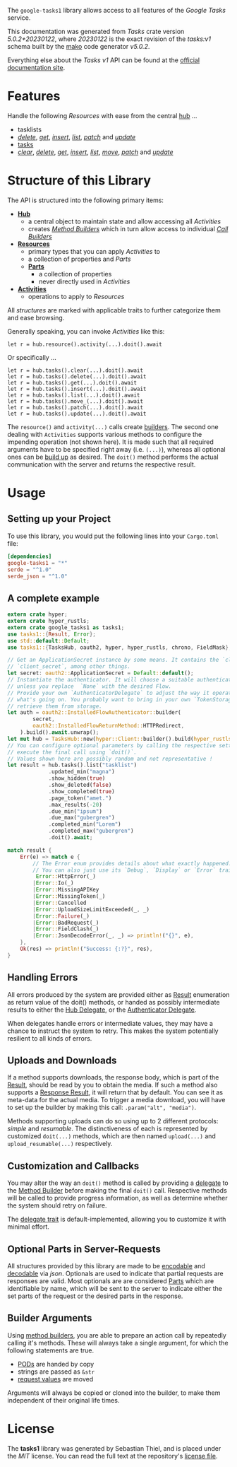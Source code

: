 <!---
DO NOT EDIT !
This file was generated automatically from 'src/generator/templates/api/README.md.mako'
DO NOT EDIT !
-->
The `google-tasks1` library allows access to all features of the *Google Tasks* service.

This documentation was generated from *Tasks* crate version *5.0.2+20230122*, where *20230122* is the exact revision of the *tasks:v1* schema built by the [mako](http://www.makotemplates.org/) code generator *v5.0.2*.

Everything else about the *Tasks* *v1* API can be found at the
[official documentation site](https://developers.google.com/tasks/).
# Features

Handle the following *Resources* with ease from the central [hub](https://docs.rs/google-tasks1/5.0.2+20230122/google_tasks1/TasksHub) ... 

* tasklists
 * [*delete*](https://docs.rs/google-tasks1/5.0.2+20230122/google_tasks1/api::TasklistDeleteCall), [*get*](https://docs.rs/google-tasks1/5.0.2+20230122/google_tasks1/api::TasklistGetCall), [*insert*](https://docs.rs/google-tasks1/5.0.2+20230122/google_tasks1/api::TasklistInsertCall), [*list*](https://docs.rs/google-tasks1/5.0.2+20230122/google_tasks1/api::TasklistListCall), [*patch*](https://docs.rs/google-tasks1/5.0.2+20230122/google_tasks1/api::TasklistPatchCall) and [*update*](https://docs.rs/google-tasks1/5.0.2+20230122/google_tasks1/api::TasklistUpdateCall)
* [tasks](https://docs.rs/google-tasks1/5.0.2+20230122/google_tasks1/api::Task)
 * [*clear*](https://docs.rs/google-tasks1/5.0.2+20230122/google_tasks1/api::TaskClearCall), [*delete*](https://docs.rs/google-tasks1/5.0.2+20230122/google_tasks1/api::TaskDeleteCall), [*get*](https://docs.rs/google-tasks1/5.0.2+20230122/google_tasks1/api::TaskGetCall), [*insert*](https://docs.rs/google-tasks1/5.0.2+20230122/google_tasks1/api::TaskInsertCall), [*list*](https://docs.rs/google-tasks1/5.0.2+20230122/google_tasks1/api::TaskListCall), [*move*](https://docs.rs/google-tasks1/5.0.2+20230122/google_tasks1/api::TaskMoveCall), [*patch*](https://docs.rs/google-tasks1/5.0.2+20230122/google_tasks1/api::TaskPatchCall) and [*update*](https://docs.rs/google-tasks1/5.0.2+20230122/google_tasks1/api::TaskUpdateCall)




# Structure of this Library

The API is structured into the following primary items:

* **[Hub](https://docs.rs/google-tasks1/5.0.2+20230122/google_tasks1/TasksHub)**
    * a central object to maintain state and allow accessing all *Activities*
    * creates [*Method Builders*](https://docs.rs/google-tasks1/5.0.2+20230122/google_tasks1/client::MethodsBuilder) which in turn
      allow access to individual [*Call Builders*](https://docs.rs/google-tasks1/5.0.2+20230122/google_tasks1/client::CallBuilder)
* **[Resources](https://docs.rs/google-tasks1/5.0.2+20230122/google_tasks1/client::Resource)**
    * primary types that you can apply *Activities* to
    * a collection of properties and *Parts*
    * **[Parts](https://docs.rs/google-tasks1/5.0.2+20230122/google_tasks1/client::Part)**
        * a collection of properties
        * never directly used in *Activities*
* **[Activities](https://docs.rs/google-tasks1/5.0.2+20230122/google_tasks1/client::CallBuilder)**
    * operations to apply to *Resources*

All *structures* are marked with applicable traits to further categorize them and ease browsing.

Generally speaking, you can invoke *Activities* like this:

```Rust,ignore
let r = hub.resource().activity(...).doit().await
```

Or specifically ...

```ignore
let r = hub.tasks().clear(...).doit().await
let r = hub.tasks().delete(...).doit().await
let r = hub.tasks().get(...).doit().await
let r = hub.tasks().insert(...).doit().await
let r = hub.tasks().list(...).doit().await
let r = hub.tasks().move_(...).doit().await
let r = hub.tasks().patch(...).doit().await
let r = hub.tasks().update(...).doit().await
```

The `resource()` and `activity(...)` calls create [builders][builder-pattern]. The second one dealing with `Activities` 
supports various methods to configure the impending operation (not shown here). It is made such that all required arguments have to be 
specified right away (i.e. `(...)`), whereas all optional ones can be [build up][builder-pattern] as desired.
The `doit()` method performs the actual communication with the server and returns the respective result.

# Usage

## Setting up your Project

To use this library, you would put the following lines into your `Cargo.toml` file:

```toml
[dependencies]
google-tasks1 = "*"
serde = "^1.0"
serde_json = "^1.0"
```

## A complete example

```Rust
extern crate hyper;
extern crate hyper_rustls;
extern crate google_tasks1 as tasks1;
use tasks1::{Result, Error};
use std::default::Default;
use tasks1::{TasksHub, oauth2, hyper, hyper_rustls, chrono, FieldMask};

// Get an ApplicationSecret instance by some means. It contains the `client_id` and 
// `client_secret`, among other things.
let secret: oauth2::ApplicationSecret = Default::default();
// Instantiate the authenticator. It will choose a suitable authentication flow for you, 
// unless you replace  `None` with the desired Flow.
// Provide your own `AuthenticatorDelegate` to adjust the way it operates and get feedback about 
// what's going on. You probably want to bring in your own `TokenStorage` to persist tokens and
// retrieve them from storage.
let auth = oauth2::InstalledFlowAuthenticator::builder(
        secret,
        oauth2::InstalledFlowReturnMethod::HTTPRedirect,
    ).build().await.unwrap();
let mut hub = TasksHub::new(hyper::Client::builder().build(hyper_rustls::HttpsConnectorBuilder::new().with_native_roots().https_or_http().enable_http1().enable_http2().build()), auth);
// You can configure optional parameters by calling the respective setters at will, and
// execute the final call using `doit()`.
// Values shown here are possibly random and not representative !
let result = hub.tasks().list("tasklist")
             .updated_min("magna")
             .show_hidden(true)
             .show_deleted(false)
             .show_completed(true)
             .page_token("amet.")
             .max_results(-20)
             .due_min("ipsum")
             .due_max("gubergren")
             .completed_min("Lorem")
             .completed_max("gubergren")
             .doit().await;

match result {
    Err(e) => match e {
        // The Error enum provides details about what exactly happened.
        // You can also just use its `Debug`, `Display` or `Error` traits
         Error::HttpError(_)
        |Error::Io(_)
        |Error::MissingAPIKey
        |Error::MissingToken(_)
        |Error::Cancelled
        |Error::UploadSizeLimitExceeded(_, _)
        |Error::Failure(_)
        |Error::BadRequest(_)
        |Error::FieldClash(_)
        |Error::JsonDecodeError(_, _) => println!("{}", e),
    },
    Ok(res) => println!("Success: {:?}", res),
}

```
## Handling Errors

All errors produced by the system are provided either as [Result](https://docs.rs/google-tasks1/5.0.2+20230122/google_tasks1/client::Result) enumeration as return value of
the doit() methods, or handed as possibly intermediate results to either the 
[Hub Delegate](https://docs.rs/google-tasks1/5.0.2+20230122/google_tasks1/client::Delegate), or the [Authenticator Delegate](https://docs.rs/yup-oauth2/*/yup_oauth2/trait.AuthenticatorDelegate.html).

When delegates handle errors or intermediate values, they may have a chance to instruct the system to retry. This 
makes the system potentially resilient to all kinds of errors.

## Uploads and Downloads
If a method supports downloads, the response body, which is part of the [Result](https://docs.rs/google-tasks1/5.0.2+20230122/google_tasks1/client::Result), should be
read by you to obtain the media.
If such a method also supports a [Response Result](https://docs.rs/google-tasks1/5.0.2+20230122/google_tasks1/client::ResponseResult), it will return that by default.
You can see it as meta-data for the actual media. To trigger a media download, you will have to set up the builder by making
this call: `.param("alt", "media")`.

Methods supporting uploads can do so using up to 2 different protocols: 
*simple* and *resumable*. The distinctiveness of each is represented by customized 
`doit(...)` methods, which are then named `upload(...)` and `upload_resumable(...)` respectively.

## Customization and Callbacks

You may alter the way an `doit()` method is called by providing a [delegate](https://docs.rs/google-tasks1/5.0.2+20230122/google_tasks1/client::Delegate) to the 
[Method Builder](https://docs.rs/google-tasks1/5.0.2+20230122/google_tasks1/client::CallBuilder) before making the final `doit()` call. 
Respective methods will be called to provide progress information, as well as determine whether the system should 
retry on failure.

The [delegate trait](https://docs.rs/google-tasks1/5.0.2+20230122/google_tasks1/client::Delegate) is default-implemented, allowing you to customize it with minimal effort.

## Optional Parts in Server-Requests

All structures provided by this library are made to be [encodable](https://docs.rs/google-tasks1/5.0.2+20230122/google_tasks1/client::RequestValue) and 
[decodable](https://docs.rs/google-tasks1/5.0.2+20230122/google_tasks1/client::ResponseResult) via *json*. Optionals are used to indicate that partial requests are responses 
are valid.
Most optionals are are considered [Parts](https://docs.rs/google-tasks1/5.0.2+20230122/google_tasks1/client::Part) which are identifiable by name, which will be sent to 
the server to indicate either the set parts of the request or the desired parts in the response.

## Builder Arguments

Using [method builders](https://docs.rs/google-tasks1/5.0.2+20230122/google_tasks1/client::CallBuilder), you are able to prepare an action call by repeatedly calling it's methods.
These will always take a single argument, for which the following statements are true.

* [PODs][wiki-pod] are handed by copy
* strings are passed as `&str`
* [request values](https://docs.rs/google-tasks1/5.0.2+20230122/google_tasks1/client::RequestValue) are moved

Arguments will always be copied or cloned into the builder, to make them independent of their original life times.

[wiki-pod]: http://en.wikipedia.org/wiki/Plain_old_data_structure
[builder-pattern]: http://en.wikipedia.org/wiki/Builder_pattern
[google-go-api]: https://github.com/google/google-api-go-client

# License
The **tasks1** library was generated by Sebastian Thiel, and is placed 
under the *MIT* license.
You can read the full text at the repository's [license file][repo-license].

[repo-license]: https://github.com/Byron/google-apis-rsblob/main/LICENSE.md

